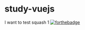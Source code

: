 # study-vuejs

I want to test squash 1
[![forthebadge](http://forthebadge.com/images/badges/made-with-vue.svg)](http://forthebadge.com)

